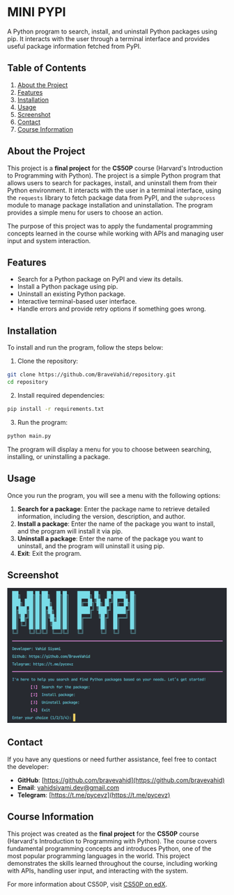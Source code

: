 # MINI PYPI

A Python program to search, install, and uninstall Python packages using pip. It interacts with the user through a terminal interface and provides useful package information fetched from PyPI.

## Table of Contents

1. [About the Project](#about-the-project)
2. [Features](#features)
3. [Installation](#installation)
4. [Usage](#usage)
5. [Screenshot](#Screenshot)
6. [Contact](#contact)
7. [Course Information](#course-information)

## About the Project

This project is a **final project** for the **CS50P** course (Harvard's Introduction to Programming with Python). The project is a simple Python program that allows users to search for packages, install, and uninstall them from their Python environment. It interacts with the user in a terminal interface, using the `requests` library to fetch package data from PyPI, and the `subprocess` module to manage package installation and uninstallation. The program provides a simple menu for users to choose an action.

The purpose of this project was to apply the fundamental programming concepts learned in the course while working with APIs and managing user input and system interaction.

## Features

- Search for a Python package on PyPI and view its details.
- Install a Python package using pip.
- Uninstall an existing Python package.
- Interactive terminal-based user interface.
- Handle errors and provide retry options if something goes wrong.

## Installation

To install and run the program, follow the steps below:

1. Clone the repository:

```bash
git clone https://github.com/BraveVahid/repository.git
cd repository
```

2. Install required dependencies:

```bash
pip install -r requirements.txt
```

3. Run the program:

```bash
python main.py
```

The program will display a menu for you to choose between searching, installing, or uninstalling a package.

## Usage

Once you run the program, you will see a menu with the following options:

1. **Search for a package**: Enter the package name to retrieve detailed information, including the version, description, and author.
2. **Install a package**: Enter the name of the package you want to install, and the program will install it via pip.
3. **Uninstall a package**: Enter the name of the package you want to uninstall, and the program will uninstall it using pip.
4. **Exit**: Exit the program.

## Screenshot

![Project Screenshot](Screenshot.png)

## Contact

If you have any questions or need further assistance, feel free to contact the developer:

- **GitHub**: [https://github.com/bravevahid](https://github.com/bravevahid)
- **Email**: vahidsiyami.dev@gmail.com
- **Telegram**: [https://t.me/pycevz](https://t.me/pycevz)

## Course Information

This project was created as the **final project** for the **CS50P** course (Harvard's Introduction to Programming with Python). The course covers fundamental programming concepts and introduces Python, one of the most popular programming languages in the world. This project demonstrates the skills learned throughout the course, including working with APIs, handling user input, and interacting with the system.

For more information about CS50P, visit [CS50P on edX](https://www.edx.org/course/cs50s-introduction-to-programming-with-python).
